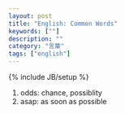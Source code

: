 ```yaml
---
layout: post
title: "English: Common Words"
keywords: [""]
description: ""
category: "言葉"
tags: ["english"]
---
```

{% include JB/setup %}

1. odds: chance, possiblity
2. asap: as soon as possible


